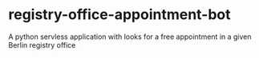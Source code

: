 # registry-office-appointment-bot
A python servless application with looks for a free appointment in a given Berlin registry office
